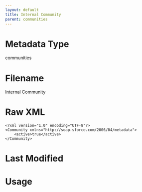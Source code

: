 ```yaml
---
layout: default
title: Internal Community
parent: communities
---
```

# Metadata Type
communities


# Filename 
Internal Community


# Raw XML
```
<?xml version="1.0" encoding="UTF-8"?>
<Community xmlns="http://soap.sforce.com/2006/04/metadata">
    <active>true</active>
</Community>
```


# Last Modified


# Usage
